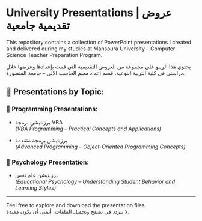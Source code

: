 # University Presentations | عروض تقديمية جامعية

This repository contains a collection of PowerPoint presentations I created and delivered during my studies at Mansoura University – Computer Science Teacher Preparation Program.

يحتوي هذا الريبو على مجموعة من العروض التقديمية التي قمت بإعدادها وعرضها خلال دراستي في كلية التربية النوعية، قسم إعداد معلم الحاسب الآلي – جامعة المنصورة.

## 📂 Presentations by Topic:

### 🔧 Programming Presentations:
- برزنتيشن برمجة VBA  
  *(VBA Programming – Practical Concepts and Applications)*

- برزنتيشن برمجة متقدمة  
  *(Advanced Programming – Object-Oriented Programming Concepts)*

### 🧠 Psychology Presentation:
- برزنتيشن علم نفس  
  *(Educational Psychology – Understanding Student Behavior and Learning Styles)*

---

Feel free to explore and download the presentation files.  
لا تتردد في تصفح وتحميل الملفات، أتمنى أن تكون مفيدة.
